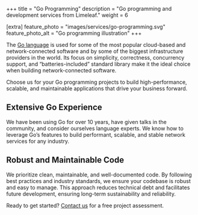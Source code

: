 +++
title = "Go Programming"
description = "Go programming and development services from Limeleaf."
weight = 6

[extra]
feature_photo = "images/services/go-programming.svg"
feature_photo_alt = "Go programming illustration"
+++

The [Go language](https://go.dev "Go language website") is used for some of the most popular cloud-based and network-connected software and by some of the biggest infrastructure providers in the world. Its focus on simplicity, correctness, concurrency support, and “batteries-included” standard library make it the ideal choice when building network-connected software. 

Choose us for your Go programming projects to build high-performance, scalable, and maintainable applications that drive your business forward.

## Extensive Go Experience

We have been using Go for over 10 years, have given talks in the community, and consider ourselves language experts. We know how to leverage Go’s features to build performant, scalable, and stable network services for any industry.

## Robust and Maintainable Code

We prioritize clean, maintainable, and well-documented code. By following best practices and industry standards, we ensure your codebase is robust and easy to manage. This approach reduces technical debt and facilitates future development, ensuring long-term sustainability and reliability.

Ready to get started? [Contact us](https://limeleaf.net/contact/ "Contact us") for a free project assessment.